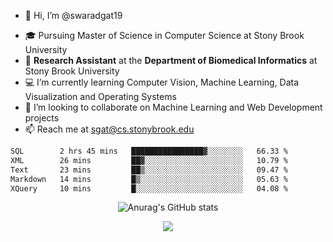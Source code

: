 - 👋 Hi, I’m @swaradgat19
<!-- - 👀 I’m interested in  -->
- 🎓 Pursuing Master of Science in Computer Science at Stony Brook University
- :microscope: **Research Assistant** at the **Department of Biomedical Informatics** at Stony Brook University 
- 💻 I’m currently learning Computer Vision, Machine Learning, Data Visualization and Operating Systems
- 💞️ I’m looking to collaborate on Machine Learning and Web Development projects 
- 📫 Reach me at sgat@cs.stonybrook.edu

<!--START_SECTION:waka-->

```txt
SQL        2 hrs 45 mins   ████████████████▓░░░░░░░░   66.33 %
XML        26 mins         ██▓░░░░░░░░░░░░░░░░░░░░░░   10.79 %
Text       23 mins         ██▒░░░░░░░░░░░░░░░░░░░░░░   09.47 %
Markdown   14 mins         █▒░░░░░░░░░░░░░░░░░░░░░░░   05.63 %
XQuery     10 mins         █░░░░░░░░░░░░░░░░░░░░░░░░   04.08 %
```

<!--END_SECTION:waka-->


<p align="center">
  <img src="https://github-readme-stats.vercel.app/api?username=swaradgat19&show_icons=true&theme=radical" alt="Anurag's GitHub stats">
</p>

<p align="center">
<img align="center" src="https://github.com/mayankchaudhary26/Cool-Readme-ideas/raw/master/data/multi-screen.gif" style="max-width: 100%; display: inline-block;" data-target="animated-image.originalImage">
</p>
<!---
swaradgat19/swaradgat19 is a ✨ special ✨ repository because its `README.md` (this file) appears on your GitHub profile.
You can click the Preview link to take a look at your changes.
--->
